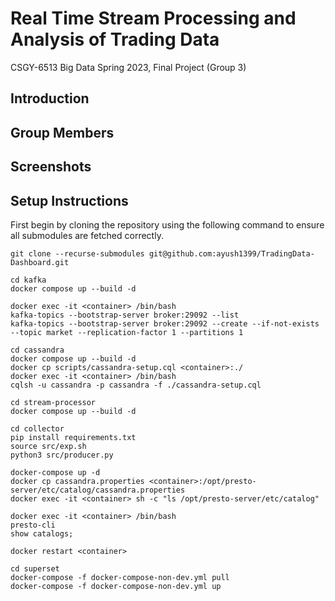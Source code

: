# Real Time Stream Processing and Analysis of Trading Data
CSGY-6513 Big Data Spring 2023, Final Project (Group 3)
## Introduction
## Group Members
## Screenshots
## Setup Instructions

First begin by cloning the repository using the following command to ensure all submodules are fetched correctly.
```
git clone --recurse-submodules git@github.com:ayush1399/TradingData-Dashboard.git
```

```
cd kafka
docker compose up --build -d
```

```
docker exec -it <container> /bin/bash
kafka-topics --bootstrap-server broker:29092 --list
kafka-topics --bootstrap-server broker:29092 --create --if-not-exists --topic market --replication-factor 1 --partitions 1
```

```
cd cassandra
docker compose up --build -d
docker cp scripts/cassandra-setup.cql <container>:./
docker exec -it <container> /bin/bash
cqlsh -u cassandra -p cassandra -f ./cassandra-setup.cql
```

```
cd stream-processor
docker compose up --build -d
```

```
cd collector
pip install requirements.txt
source src/exp.sh
python3 src/producer.py
```

```
docker-compose up -d 
docker cp cassandra.properties <container>:/opt/presto-server/etc/catalog/cassandra.properties
docker exec -it <container> sh -c "ls /opt/presto-server/etc/catalog"

docker exec -it <container> /bin/bash
presto-cli
show catalogs;

docker restart <container>
```

```
cd superset
docker-compose -f docker-compose-non-dev.yml pull
docker-compose -f docker-compose-non-dev.yml up
```